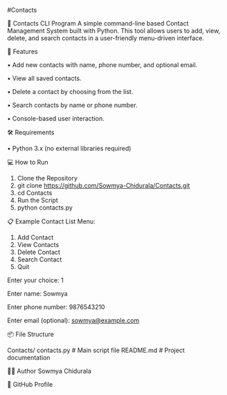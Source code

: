 #Contacts

📇 Contacts CLI Program
A simple command-line based Contact Management System built with Python. This tool allows users to add, view, delete, and search contacts in a user-friendly menu-driven interface.

🚀 Features

•	Add new contacts with name, phone number, and optional email.

•	View all saved contacts.

•	Delete a contact by choosing from the list.

•	Search contacts by name or phone number.

•	Console-based user interaction.

🛠️ Requirements

•	Python 3.x (no external libraries required)

💻 How to Run
1.	Clone the Repository
2.	git clone https://github.com/Sowmya-Chidurala/Contacts.git
3.	cd Contacts
4.	Run the Script
5.	python contacts.py
   
📋 Example
Contact List Menu:
1. Add Contact
2. View Contacts
3. Delete Contact
4. Search Contact
5. Quit

Enter your choice: 1

Enter name: Sowmya

Enter phone number: 9876543210

Enter email (optional): sowmya@example.com

📦 File Structure
  
   Contacts/
  contacts.py    # Main script file
   README.md      # Project documentation

   
🧑‍💻 Author
Sowmya Chidurala

🔗 GitHub Profile

